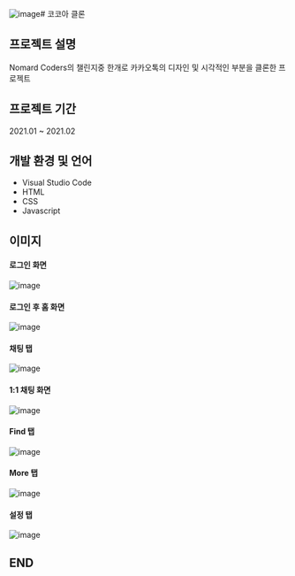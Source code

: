 ![image](https://github.com/jongwon-kr/kokoaClone/assets/76871947/11ec7f2d-c446-4622-a2fb-c64be892b81f)# 코코아 클론
## 프로젝트 설명
Nomard Coders의 챌린지중 한개로 카카오톡의 디자인 및 시각적인 부분을 클론한 프로젝트

## 프로젝트 기간
2021.01 ~ 2021.02

## 개발 환경 및 언어
- Visual Studio Code
- HTML
- CSS
- Javascript

## 이미지
#### 로그인 화면
![image](https://github.com/jongwon-kr/kokoaClone/assets/76871947/9a9a84e1-4fff-4726-951a-8a9faa6235bb)
#### 로그인 후 홈 화면
![image](https://github.com/jongwon-kr/kokoaClone/assets/76871947/f6dc96d9-2fa0-4a66-a6a9-e6db564a6178)
#### 채팅 탭
![image](https://github.com/jongwon-kr/kokoaClone/assets/76871947/386361c0-512c-45c6-824c-c9d97caf8f07)
#### 1:1 채팅 화면
![image](https://github.com/jongwon-kr/kokoaClone/assets/76871947/c6763e5d-f607-4d89-b209-cd18f0ea3ca0)
#### Find 탭
![image](https://github.com/jongwon-kr/kokoaClone/assets/76871947/b8e39843-a3ec-477d-a631-d74733931c79)
#### More 탭
![image](https://github.com/jongwon-kr/kokoaClone/assets/76871947/dda80d38-b2af-4813-8720-3a408c6b2d27)
#### 설정 탭
![image](https://github.com/jongwon-kr/kokoaClone/assets/76871947/1fb5c113-e63b-4418-ba28-9c153e9e18bc)
## END

